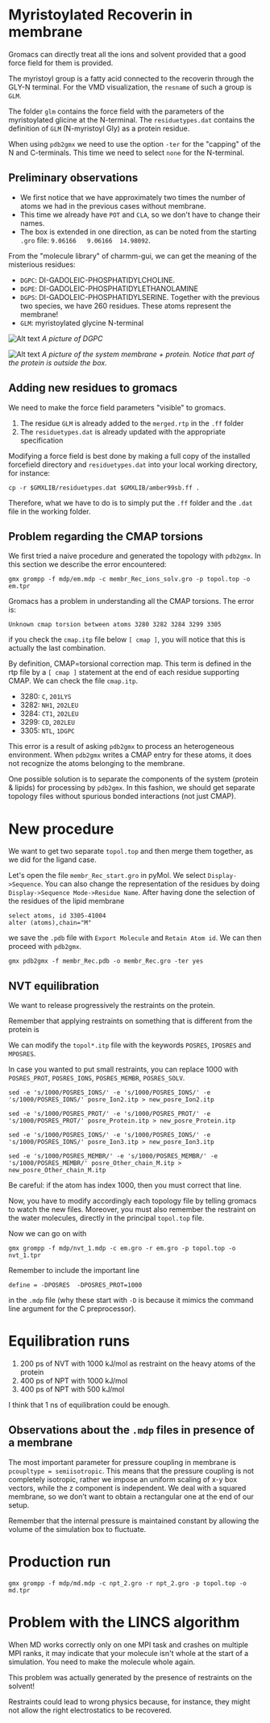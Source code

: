 
# Myristoylated Recoverin in membrane 

Gromacs can directly treat all the ions and solvent provided that a good force field for them is provided. 

The myristoyl group is a fatty acid connected to the recoverin through the GLY-N terminal. For the VMD visualization, the `resname` of such a group is `GLM`. 

The folder `glm` contains the force field with the parameters of the myristoylated glicine at the N-terminal. The `residuetypes.dat` contains the definition of `GLM` (N-myristoyl Gly) as a protein residue. 

When using `pdb2gmx` we need to use the option `-ter` for the "capping" of the N and C-terminals. This time we need to select `none` for the N-terminal. 


## Preliminary observations
- We first notice that we have approximately two times the number of atoms we had in the previous cases without membrane.
- This time we already have `POT` and `CLA`, so we don't have to change their names.
- The box is extended in one direction, as can be noted from the starting `.gro` file: `9.06166   9.06166  14.98092`. 

From the "molecule library" of charmm-gui, we can get the meaning of the misterious residues:
- `DGPC`: DI-GADOLEIC-PHOSPHATIDYLCHOLINE. 
- `DGPE`: DI-GADOLEIC-PHOSPHATIDYLETHANOLAMINE
- `DGPS`: DI-GADOLEIC-PHOSPHATIDYLSERINE. Together with the previous two species, we have 260 residues. These atoms represent the membrane!
- `GLM`: myristoylated glycine N-terminal


![Alt text](DI-GADOLEIC-PHOSPHATIDYLCHOLINE.png)
*A picture of DGPC*

![Alt text](membr_Rec.png)
*A picture of the system membrane + protein. Notice that part of the protein is outside the box.*


## Adding new residues to gromacs
We need to make the force field parameters "visible" to gromacs. 

1. The residue `GLM` is already added to the `merged.rtp` in the `.ff` folder
2. The `residuetypes.dat` is already updated with the appropriate specification

Modifying a force field is best done by making a full copy of the installed forcefield directory and `residuetypes.dat` into your local working directory, for instance:
```
cp -r $GMXLIB/residuetypes.dat $GMXLIB/amber99sb.ff .
```
Therefore, what we have to do is to simply put the `.ff` folder and the `.dat` file in the working folder.

## Problem regarding the CMAP torsions
We first tried a naive procedure and generated the topology with `pdb2gmx`. In this section we describe the error encountered:
```
gmx grompp -f mdp/em.mdp -c membr_Rec_ions_solv.gro -p topol.top -o em.tpr
```
Gromacs has a problem in understanding all the CMAP torsions. The error is: 
```
Unknown cmap torsion between atoms 3280 3282 3284 3299 3305
```
if you check the `cmap.itp` file below `[ cmap ]`, you will notice that this is actually the last combination. 

By definition, CMAP=torsional correction map. This term is defined in the rtp file by a `[ cmap ]` statement at the end of each residue supporting CMAP. We can check the file `cmap.itp`. 

- 3280: `C`, `201LYS`
- 3282: `NH1`, `202LEU`
- 3284: `CT1`, `202LEU`
- 3299: `CD`, `202LEU`
- 3305: `NTL`, `1DGPC`

This error is a result of asking `pdb2gmx` to process an heterogeneous environment. When `pdb2gmx` writes a CMAP entry for these atoms, it does not recognize the atoms belonging to the membrane.

One possible solution is to separate the components of the system (protein & lipids) for processing by `pdb2gmx`. In this fashion, we should get separate topology files without spurious bonded interactions (not just CMAP). 


# New procedure
We want to get two separate `topol.top` and then merge them together, as we did for the ligand case.  


Let's open the file `membr_Rec_start.gro` in pyMol. We select `Display->Sequence`. You can also change the representation of the residues by doing `Display->Sequence Mode->Residue Name`. After having done the selection of the residues of the lipid membrane 
```
select atoms, id 3305-41004
alter (atoms),chain="M"
```
we save the `.pdb` file with `Export Molecule` and `Retain Atom id`. We can then proceed with `pdb2gmx`. 

```
gmx pdb2gmx -f membr_Rec.pdb -o membr_Rec.gro -ter yes
```

## NVT equilibration 
We want to release progressively the restraints on the protein. 

Remember that applying restraints on something that is different from the protein is 

We can modify the `topol*.itp` file with the keywords `POSRES`, `IPOSRES` and `MPOSRES`.

In case you wanted to put small restraints, you can replace 1000 with `POSRES_PROT`, `POSRES_IONS`, `POSRES_MEMBR`, `POSRES_SOLV`.
```
sed -e 's/1000/POSRES_IONS/' -e 's/1000/POSRES_IONS/' -e 's/1000/POSRES_IONS/' posre_Ion2.itp > new_posre_Ion2.itp
```
```
sed -e 's/1000/POSRES_PROT/' -e 's/1000/POSRES_PROT/' -e 's/1000/POSRES_PROT/' posre_Protein.itp > new_posre_Protein.itp
```
```
sed -e 's/1000/POSRES_IONS/' -e 's/1000/POSRES_IONS/' -e 's/1000/POSRES_IONS/' posre_Ion3.itp > new_posre_Ion3.itp
```
```
sed -e 's/1000/POSRES_MEMBR/' -e 's/1000/POSRES_MEMBR/' -e 's/1000/POSRES_MEMBR/' posre_Other_chain_M.itp > new_posre_Other_chain_M.itp
```

Be careful: if the atom has index 1000, then you must correct that line. 

Now, you have to modify accordingly each topology file by telling gromacs to watch the new files. Moreover, you must also remember the restraint on the water molecules, directly in the principal `topol.top` file.

Now we can go on with 
```
gmx grompp -f mdp/nvt_1.mdp -c em.gro -r em.gro -p topol.top -o nvt_1.tpr
```
Remember to include the important line 
```
define = -DPOSRES  -DPOSRES_PROT=1000
```
in the `.mdp` file (why these start with `-D` is because it mimics the command line argument for the C preprocessor).

# Equilibration runs
1.  200 ps of NVT with 1000 kJ/mol as restraint on the heavy atoms of the protein 
2. 400 ps of NPT with 1000 kJ/mol
3. 400 ps of NPT with 500 kJ/mol

I think that 1 ns of equilibration could be enough. 

## Observations about the `.mdp` files in presence of a membrane
The most important parameter for pressure coupling in membrane is `pcoupltype = semiisotropic`. This means that the pressure coupling is not completely isotropic, rather we impose an uniform scaling of x-y box vectors, while the z component is independent. We deal with a squared membrane, so we don’t want to obtain a rectangular one at the end of our setup.

Remember that the internal pressure is maintained constant by allowing the volume of the simulation box to fluctuate. 

# Production run
```
gmx grompp -f mdp/md.mdp -c npt_2.gro -r npt_2.gro -p topol.top -o md.tpr
```

# Problem with the LINCS algorithm 
When MD works correctly only on one MPI task and crashes on multiple MPI ranks, it may indicate that your molecule isn't whole at the start of a simulation. You need to make the molecule whole again.

This problem was actually generated by the presence of restraints on the solvent!

Restraints could lead to wrong physics because, for instance, they might not allow the right electrostatics to be recovered. 


